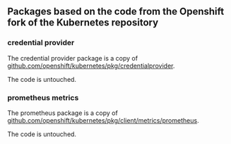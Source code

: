 ## Packages based on the code from the Openshift fork of the Kubernetes repository

### credential provider

The credential provider package is a copy of [github.com/openshift/kubernetes/pkg/credentialprovider](https://godoc.org/k8s.io/kubernetes/pkg/credentialprovider).

The code is untouched.

### prometheus metrics

The prometheus package is a copy of [github.com/openshift/kubernetes/pkg/client/metrics/prometheus](https://godoc.org/k8s.io/kubernetes/pkg/client/metrics/prometheus).

The code is untouched.
